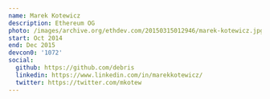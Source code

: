 ```yaml
---
name: Marek Kotewicz
description: Ethereum OG
photo: /images/archive.org/ethdev.com/20150315012946/marek-kotewicz.jpg
start: Oct 2014
end: Dec 2015
devcon0: '1072'
social:
  github: https://github.com/debris
  linkedin: https://www.linkedin.com/in/marekkotewicz/
  twitter: https://twitter.com/mkotew
---
```



